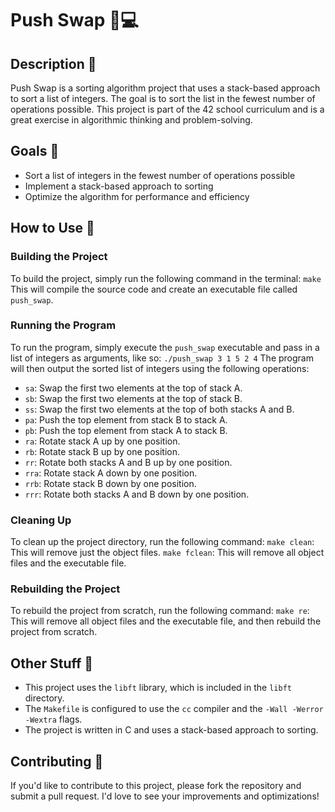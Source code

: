 Push Swap 🔄💻
================

**Description** 📝
----------------

Push Swap is a sorting algorithm project that uses a stack-based approach to sort a list of integers. The goal is to sort the list in the fewest number of operations possible. This project is part of the 42 school curriculum and is a great exercise in algorithmic thinking and problem-solving.

**Goals** 🎯
---------

* Sort a list of integers in the fewest number of operations possible
* Implement a stack-based approach to sorting
* Optimize the algorithm for performance and efficiency

**How to Use** 🚀
-------------

### Building the Project

To build the project, simply run the following command in the terminal:
`make` This will compile the source code and create an executable file called `push_swap`.

### Running the Program

To run the program, simply execute the `push_swap` executable and pass in a list of integers as arguments, like so:
`./push_swap 3 1 5 2 4`
The program will then output the sorted list of integers using the following operations:

* `sa`: Swap the first two elements at the top of stack A.
* `sb`: Swap the first two elements at the top of stack B.
* `ss`: Swap the first two elements at the top of both stacks A and B.
* `pa`: Push the top element from stack B to stack A.
* `pb`: Push the top element from stack A to stack B.
* `ra`: Rotate stack A up by one position.
* `rb`: Rotate stack B up by one position.
* `rr`: Rotate both stacks A and B up by one position.
* `rra`: Rotate stack A down by one position.
* `rrb`: Rotate stack B down by one position.
* `rrr`: Rotate both stacks A and B down by one position.

### Cleaning Up

To clean up the project directory, run the following command:
`make clean`: This will remove just the object files.
`make fclean`: This will remove all object files and the executable file.

### Rebuilding the Project

To rebuild the project from scratch, run the following command: 
`make re`: This will remove all object files and the executable file, and then rebuild the project from scratch.

**Other Stuff** 🤔
--------------

* This project uses the `libft` library, which is included in the `libft` directory.
* The `Makefile` is configured to use the `cc` compiler and the `-Wall -Werror -Wextra` flags.
* The project is written in C and uses a stack-based approach to sorting.

**Contributing** 🤝
-------------

If you'd like to contribute to this project, please fork the repository and submit a pull request. I'd love to see your improvements and optimizations!
